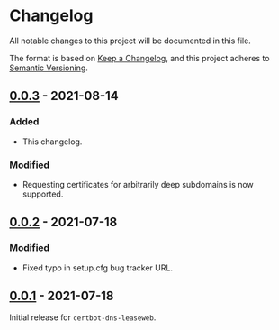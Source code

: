 # Changelog
All notable changes to this project will be documented in this file.

The format is based on [Keep a Changelog](https://keepachangelog.com/en/1.0.0/),
and this project adheres to [Semantic Versioning](https://semver.org/spec/v2.0.0.html).

## [0.0.3] - 2021-08-14

### Added

* This changelog.

### Modified

* Requesting certificates for arbitrarily deep subdomains is now supported.

## [0.0.2] - 2021-07-18

### Modified

* Fixed typo in setup.cfg bug tracker URL.

## [0.0.1] - 2021-07-18

Initial release for `certbot-dns-leaseweb`.

[0.0.3]: https://gitlab.com/iwaseatenbyagrue/certbot-dns-leaseweb/-/compare/v0.0.2...v0.0.3
[0.0.2]: https://gitlab.com/iwaseatenbyagrue/certbot-dns-leaseweb/-/compare/v0.0.1...v0.0.2
[0.0.1]: https://gitlab.com/iwaseatenbyagrue/certbot-dns-leaseweb/
